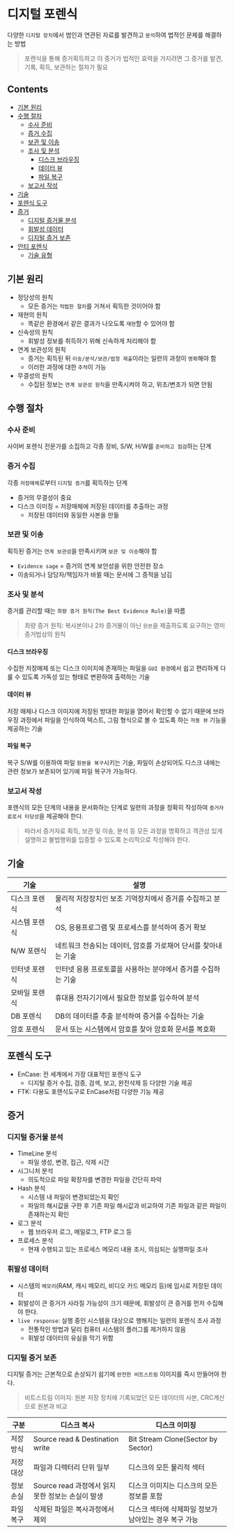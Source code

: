 디지털 포렌식
===

다양한 `디지털 장치`에서 범인과 연관된 자료를 발견하고 `분석`하여 법적인 문제를 해결하는 방법

> 포렌식을 통해 증거획득하고 이 증거가 법적인 효력을 가지려면 그 증거를 발견, 기록, 획득, 보관하는 절차가 필요

Contents
---

- [기본 원리](#기본-원리)
- [수행 절차](#수행-절차)
  - [수사 준비](#수사-준비)
  - [증거 수집](#증거-수집)
  - [보관 및 이송](#보관-및-이송)
  - [조사 및 분석](#조사-및-분석)
    - [디스크 브라우징](#디스크-브라우징)
    - [데이터 뷰](#데이터-뷰)
    - [파일 복구](#파일-복구)
  - [보고서 작성](#보고서-작성)
- [기술](#기술)
- [포렌식 도구](#포렌식-도구)
- [증거](#증거)
  - [디지털 증거물 분석](#디지털-증거물-분석)
  - [휘발성 데이터](#휘발성-데이터)
  - [디지털 증거 보존](#디지털-증거-보존)
- [안티 포렌식](#안티-포렌식)
  - [기술 유형](#기술-유형)

기본 원리
---

- 정당성의 원칙
  - 모든 증거는 `적법한 절차`를 거쳐서 획득한 것이어야 함
- 재현의 원칙
  - 똑같은 환경에서 같은 결과가 나오도록 `재현`할 수 있어야 함
- 신속성의 원칙
  - 휘발성 정보를 취득하기 위해 신속하게 처리해야 함
- 연계 보관성의 원칙
  - 증거는 획득된 뒤 `이송/분석/보관/법정 제출`이라는 일련의 과정이 `명확`해야 함
  - 이러한 과정에 대한 `추적`이 가능
- 무결성의 원칙
  - 수집된 정보는 `연계 보관성 원칙`을 만족시켜야 하고, 위조/변조가 되면 안됨

수행 절차
---

### 수사 준비

사이버 포렌식 전문가를 소집하고 각종 장비, S/W, H/W를 `준비하고 점검`하는 단계

### 증거 수집

각종 `저장매체`로부터 `디지털 증거`를 획득하는 단계

- 증거의 무결성이 중요
- 디스크 이미징 = 저장매체에 저장된 데이터를 추출하는 과정
  - 저장된 데이터와 동일한 사본을 만듦

### 보관 및 이송

획득된 증거는 `연계 보관성`을 만족시키며 `보관 및 이송`해야 함

- `Evidence sage` = 증거의 연계 보안성을 위한 안전한 장소
- 이송되거나 담당자/책임자가 바뀔 때는 문서에 그 증적을 남김

### 조사 및 분석

증거를 관리할 때는 `최량 증거 원칙(The Best Evidence Rule)`을 따름

> 최량 증거 원칙: 복사본이나 2차 증거물이 아닌 `원본`을 제출하도록 요구하는 영미 증거법상의 원칙

#### 디스크 브라우징

수집한 저장매체 또는 디스크 이미지에 존재하는 파일을 `GUI 환경`에서 쉽고 편리하게 다룰 수 있도록 가독성 있는 형태로 변환하여 출력하는 기술

#### 데이터 뷰

저장 매체나 디스크 이미지에 저장된 방대한 파일을 열어서 확인할 수 없기 때문에 브라우징 과정에서 파일을 인식하여 텍스트, 그림 형식으로 볼 수 있도록 하는 `자동 뷰` 기능을 제공하는 기술

#### 파일 복구

복구 S/W를 이용하여 파일 `원본을 복구`시키는 기술, 파일이 손상되어도 디스크 내에는 관련 정보가 보존되어 있기에 파일 복구가 가능하다.

### 보고서 작성

포렌식의 모든 단계의 내용을 문서화하는 단계로 일련의 과정을 정확히 작성하여 `증거자료로서 타당성`을 제공해야 한다.

 > 따라서 증거자료 획득, 보관 및 이송, 분석 등 모든 과정을 명확하고 객관성 있게 설명하고 불법행위를 입증할 수 있도록 논리적으로 작성해야 한다.

기술
---

| 기술 | 설명 |
|------|------|
| 디스크 포렌식 | 물리적 저장장치인 보조 기억장치에서 증거를 수집하고 분석 |
| 시스템 포렌식 | OS, 응용프로그램 및 프로세스를 분석하여 증거 확보 |
| N/W 포렌식 | 네트워크 전송되는 데이터, 암호를 가로채어 단서를 찾아내는 기술 |
| 인터넷 포렌식 | 인터넷 응용 프로토콜을 사용하는 분야에서 증거를 수집하는 기술 |
| 모바일 포렌식 | 휴대용 전자기기에서 필요한 정보를 입수하여 분석 |
| DB 포렌식 | DB의 데이터를 추출 분석하여 증거를 수집하는 기술 |
| 암호 포렌식 | 문서 또는 시스템에서 암호를 찾아 암호화 문서를 복호화 |

포렌식 도구
---

- EnCase: 전 세계에서 가장 대표적인 포렌식 도구
  - 디지털 증거 수집, 검증, 검색, 보고, 완전삭제 등 다양한 기술 제공
- FTK: 다용도 포렌식도구로 EnCase처럼 다양한 기능 제공

증거
---

### 디지털 증거물 분석

- TimeLine 분석
  - 파일 생성, 변경, 접근, 삭제 시간
- 시그니처 분석
  - 의도적으로 파일 확장자를 변경한 파일을 간단히 파악
- Hash 분석
  - 시스템 내 파일이 변경되었는지 확인
  - 파일의 해시값을 구한 후 기존 파일 해시값과 비교하여 기존 파일과 같은 파일이 존재하는지 확인
- 로그 분석
  - 웹 브라우저 로그, 메일로그, FTP 로그 등
- 프로세스 분석
  - 현재 수행되고 있는 프로세스 메모리 내용 조시, 의심되는 실행파일 조사

### 휘발성 데이터

- 시스템의 `메모리`(RAM, 캐시 메모리, 비디오 카드 메모리 등)에 임시로 저장된 데이터
- 휘발성이 큰 증거가 사라질 가능성이 크기 때문에, 휘발성이 큰 증거를 먼저 수집해야 한다.
- `live response`: 실행 중인 시스템을 대상으로 행해지는 일련의 포렌식 조사 과정
  - 전통적인 방법과 달리 컴퓨터 시스템의 플러그를 제거하지 않음
  - 휘발성 데이터의 유실을 막기 위함

### 디지털 증거 보존

디지털 증거는 근본적으로 손상되기 쉽기에 `완전한 비트스트림` 이미지를 즉시 만들어야 한다.

> 비트스트림 이미지: 원본 저장 장치에 기록되었던 모든 데이터의 사본, CRC계산으로 원본과 비교

| 구분 | 디스크 복사 | 디스크 이미징 |
|------|-------------|---------------|
| 저장방식 | Source read & Destination write | Bit Stream Clone(Sector by Sector) |
| 저장대상 | 파일과 디렉터리 단위 일부 | 디스크의 모든 물리적 섹터 |
| 정보 손실 | Source read 과정에서 읽지 못한 정보는 손실이 발생 | 디스크 이미지는 디스크의 모든 정보를 포함 |
| 파일 복구 | 삭제된 파일은 복사과정에서 제외 | 디스크 섹터에 삭제파일 정보가 남아있는 경우 복구 가능 |
